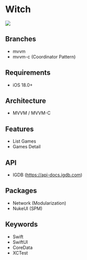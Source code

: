 # Witch

![](https://github.com/glnygl/Witch/blob/main/AppGif.gif)  

## Branches
- mvvm
- mvvm-c (Coordinator Pattern)

## Requirements
- iOS 18.0+

## Architecture
- MVVM / MVVM-C

## Features
- List Games
- Games Detail

## API
- IGDB (https://api-docs.igdb.com)

 ## Packages
- Network (Modularization)
- NukeUI (SPM)

## Keywords 
- Swift
- SwiftUI
- CoreData
- XCTest
